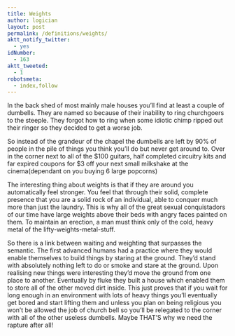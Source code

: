 ```yaml
---
title: Weights
author: logician
layout: post
permalink: /definitions/weights/
aktt_notify_twitter:
  - yes
idNumber:
  - 163
aktt_tweeted:
  - 1
robotsmeta:
  - index,follow
---
```

In the back shed of most mainly male houses you&#8217;ll find at least a couple of dumbells. They are named so because of their inability to ring churchgoers to the steeple. They forgot how to ring when some idiotic chimp ripped out their ringer so they decided to get a worse job.

So instead of the grandeur of the chapel the dumbells are left by 90% of people in the pile of things you think you&#8217;ll do but never get around to. Over in the corner next to all of the $100 guitars, half completed circuitry kits and far expired coupons for $3 off your next small milkshake at the cinema(dependant on you buying 6 large popcorns)<!--more-->

The interesting thing about weights is that if they are around you automatically feel stronger. You feel that through their solid, complete presence that you are a solid rock of an individual, able to conquer much more than just the laundry. This is why all of the great sexual conquistadors of our time have large weights above their beds with angry faces painted on them. To maintain an erection, a man must think only of the cold, heavy metal of the lifty-weights-metal-stuff.

So there is a link between waiting and weighting that surpasses the semantic. The first advanced humans had a practice where they would enable themselves to build things by staring at the ground. They&#8217;d stand with absolutely nothing left to do or smoke and stare at the ground. Upon realising new things were interesting they&#8217;d move the ground from one place to another. Eventually by fluke they built a house which enabled them to store all of the other moved dirt inside. This just proves that if you wait for long enough in an environment with lots of heavy things you&#8217;ll eventually get bored and start lifting them and unless you plan on being religious you won&#8217;t be allowed the job of church bell so you&#8217;ll be relegated to the corner with all of the other useless dumbells. Maybe THAT&#8217;S why we need the rapture after all!